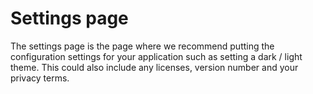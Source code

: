 # Settings page

The settings page is the page where we recommend putting the configuration settings for your application such as setting a dark / light theme. This could also include any licenses, version number and your privacy terms.
